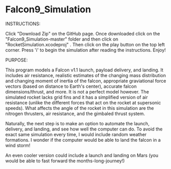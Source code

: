 # Falcon9_Simulation

INSTRUCTIONS: 

Click "Download Zip" on the GitHub page. Once downloaded click on the "Falcon9_Simulation-master" folder and then click on "RocketSimulation.xcodeproj" . Then click on the play button on the top left corner. Press 'i' to begin the simulation after reading the instructions. Enjoy! 

PURPOSE: 

This program models a Falcon v1.1 launch, payload delivery, and landing. It includes air resistance, realistic estimates of the changing mass distribution and changing moment of inertia of the falcon, appropriate graviational force vectors (based on distance to Earth's center), accurate falcon dimensions/thrust, and more. It is not a perfect model however. The simulated rocket lacks grid fins and it has a simplified version of air resistance (unlike the different forces that act on the rocket at supersonic speeds). What affects the angle of the rocket in this simulation are the nitrogen thrusters, air resistance, and the gimbaled thrust system.
 
Naturally, the next step is to make an option to automate the launch, delivery, and landing, and see how well the computer can do. To avoid the exact same simulation every time, I would include random weather formations. I wonder if the computer would be able to land the falcon in a wind storm!
 
An even cooler version could include a launch and landing on Mars (you would be able to fast forward the months-long-journey!)
